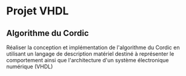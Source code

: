 # Projet VHDL
## Algorithme du Cordic

Réaliser la conception et implémentation de l'algorithme du Cordic en utilisant un langage de description matériel destiné à représenter le comportement ainsi que l'architecture d'un système électronique numérique (VHDL)
